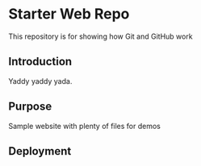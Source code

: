 # Starter Web Repo

This repository is for showing how Git and GitHub work

## Introduction

Yaddy yaddy yada.

## Purpose

Sample website with plenty of files for demos

## Deployment